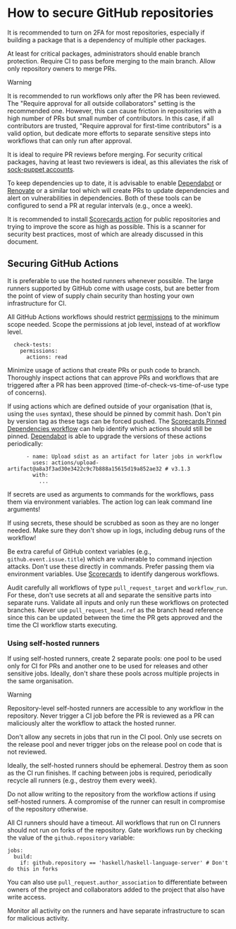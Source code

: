 # How to secure GitHub repositories

It is recommended to turn on 2FA for most repositories, especially if building
a package that is a dependency of multiple other packages.

At least for critical packages, administrators should enable branch
protection. Require CI to pass before merging to the main branch. Allow only
repository owners to merge PRs.

> [!WARNING]
> It is recommended to run workflows only after the PR has been reviewed. The
> "Require approval for all outside collaborators" setting is the recommended
> one. However, this can cause friction in repositories with a high number of
> PRs but small number of contributors. In this case, if all contributors are
> trusted, "Require approval for first-time contributors" is a valid option,
> but dedicate more efforts to separate sensitive steps into workflows that
> can only run after approval.

It is ideal to require PR reviews before merging. For security critical
packages, having at least two reviewers is ideal, as this alleviates the risk
of [sock-puppet accounts][sock].

To keep dependencies up to date, it is advisable to enable
[Dependabot][dependabot] or [Renovate][renovate] or a similar tool which will
create PRs to update dependencies and alert on vulnerabilities in
dependencies. Both of these tools can be configured to send a PR at regular
intervals (e.g., once a week).

It is recommended to install [Scorecards action][scorecard] for public
repositories and trying to improve the score as high as possible. This is a
scanner for security best practices, most of which are already discussed in
this document.

## Securing GitHub Actions

It is preferable to use the hosted runners whenever possible. The large
runners supported by GitHub come with usage costs, but are better from the
point of view of supply chain security than hosting your own infrastructure
for CI.

All GitHub Actions workflows should restrict [permissions][gha-permissions] to
the minimum scope needed. Scope the permissions at job level, instead of at
workflow level.

```
  check-tests:
    permissions:
      actions: read
```

Minimize usage of actions that create PRs or push code to branch. Thoroughly
inspect actions that can approve PRs and workflows that are triggered after a
PR has been approved (time-of-check-vs-time-of-use type of concerns).

If using actions which are defined outside of your organisation (that is,
using the `uses` syntax), these should be pinned by commit hash. Don't pin by
version tag as these tags can be forced pushed. The [Scorecards Pinned
Dependencies workflow][scorecard] can help identify which actions should still
be pinned. [Dependabot][dependabot] is able to upgrade the versions of these
actions periodically:

```
      - name: Upload sdist as an artifact for later jobs in workflow
        uses: actions/upload-artifact@a8a3f3ad30e3422c9c7b888a15615d19a852ae32 # v3.1.3
        with:
          ...
```

If secrets are used as arguments to commands for the workflows, pass them via
environment variables. The action log can leak command line arguments!

If using secrets, these should be scrubbed as soon as they are no longer
needed. Make sure they don't show up in logs, including debug runs of the
workflow!

Be extra careful of GitHub context variables (e.g.,
`github.event.issue.title`) which are vulnerable to command injection attacks.
Don't use these directly in commands. Prefer passing them via environment
variables. Use [Scorecards][scorecard] to identify dangerous workflows.

Audit carefully all workflows of type `pull_request_target` and
`workflow_run`. For these, don't use secrets at all and separate the sensitive
parts into separate runs. Validate all inputs and only run these workflows on
protected branches. Never use `pull_request_head.ref` as the branch head
reference since this can be updated between the time the PR gets approved and
the time the CI workflow starts executing.

### Using self-hosted runners

If using self-hosted runners, create 2 separate pools: one pool to be used
only for CI for PRs and another one to be used for releases and other
sensitive jobs. Ideally, don't share these pools across multiple projects in
the same organisation.

> [!WARNING]
> Repository-level self-hosted runners are accessible to any workflow in the
> repository. Never trigger a CI job before the PR is reviewed as a PR can
> maliciously alter the workflow to attack the hosted runner.

Don't allow any secrets in jobs that run in the CI pool. Only use secrets on
the release pool and never trigger jobs on the release pool on code that is
not reviewed.

Ideally, the self-hosted runners should be ephemeral. Destroy them as soon as
the CI run finishes. If caching between jobs is required, periodically recycle
all runners (e.g., destroy them every week).

Do not allow writing to the repository from the workflow actions if using
self-hosted runners. A compromise of the runner can result in compromise of
the repository otherwise.

All CI runners should have a timeout. All workflows that run on CI runners
should not run on forks of the repository. Gate workflows run by checking the
value of the `github.repository` variable:

```
jobs:
  build:
    if: github.repository == 'haskell/haskell-language-server' # Don't do this in forks
```

You can also use `pull_request.author_association` to differentiate between
owners of the project and collaborators added to the project that also have
write access.

Monitor all activity on the runners and have separate infrastructure to scan
for malicious activity.

[dependabot]: https://github.com/dependabot
[gha-permissions]: https://docs.github.com/en/actions/using-jobs/assigning-permissions-to-jobs
[renovate]: https://github.com/renovatebot/renovate
[scorecard]: https://github.com/ossf/scorecard-action
[sock]: https://en.wikipedia.org/wiki/Sock_puppet_account
